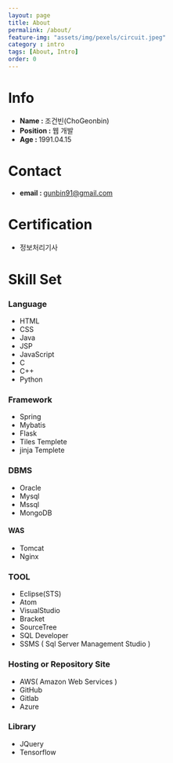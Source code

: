 ```yaml
---
layout: page
title: About
permalink: /about/
feature-img: "assets/img/pexels/circuit.jpeg"
category : intro
tags: [About, Intro]
order: 0
---
```

# Info

- <b> Name : </b>조건빈(ChoGeonbin)
- <b> Position : </b>웹 개발
- <b> Age : </b>1991.04.15

# Contact
- <b> email : </b>
<a href="mailto:gunbin91@gmail.com" title="{{ site.theme_settings.str_email }}">gunbin91@gmail.com</a>

# Certification
- 정보처리기사

# Skill Set

### Language
- HTML
- CSS
- Java
- JSP
- JavaScript
- C
- C++
- Python

### Framework
- Spring
- Mybatis
- Flask
- Tiles Templete
- jinja Templete

### DBMS
- Oracle
- Mysql
- Mssql
- MongoDB

#### WAS
- Tomcat
- Nginx

### TOOL
- Eclipse(STS)
- Atom
- VisualStudio
- Bracket
- SourceTree
- SQL Developer
- SSMS ( Sql Server Management Studio )

### Hosting or Repository Site
- AWS( Amazon Web Services )
- GitHub
- Gitlab
- Azure

### Library
- JQuery
- Tensorflow